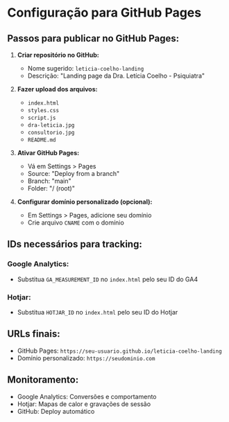 # Configuração para GitHub Pages

## Passos para publicar no GitHub Pages:

1. **Criar repositório no GitHub:**
   - Nome sugerido: `leticia-coelho-landing`
   - Descrição: "Landing page da Dra. Letícia Coelho - Psiquiatra"

2. **Fazer upload dos arquivos:**
   - `index.html`
   - `styles.css`
   - `script.js`
   - `dra-leticia.jpg`
   - `consultorio.jpg`
   - `README.md`

3. **Ativar GitHub Pages:**
   - Vá em Settings > Pages
   - Source: "Deploy from a branch"
   - Branch: "main"
   - Folder: "/ (root)"

4. **Configurar domínio personalizado (opcional):**
   - Em Settings > Pages, adicione seu domínio
   - Crie arquivo `CNAME` com o domínio

## IDs necessários para tracking:

### Google Analytics:
- Substitua `GA_MEASUREMENT_ID` no `index.html` pelo seu ID do GA4

### Hotjar:
- Substitua `HOTJAR_ID` no `index.html` pelo seu ID do Hotjar

## URLs finais:
- GitHub Pages: `https://seu-usuario.github.io/leticia-coelho-landing`
- Domínio personalizado: `https://seudominio.com`

## Monitoramento:
- Google Analytics: Conversões e comportamento
- Hotjar: Mapas de calor e gravações de sessão
- GitHub: Deploy automático



